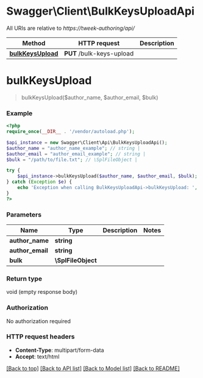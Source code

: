 # Swagger\Client\BulkKeysUploadApi

All URIs are relative to *https://tweek-authoring/api/*

Method | HTTP request | Description
------------- | ------------- | -------------
[**bulkKeysUpload**](BulkKeysUploadApi.md#bulkkeysupload) | **PUT** /bulk-keys-upload | 


# **bulkKeysUpload**
> bulkKeysUpload($author_name, $author_email, $bulk)





### Example
```php
<?php
require_once(__DIR__ . '/vendor/autoload.php');

$api_instance = new Swagger\Client\Api\BulkKeysUploadApi();
$author_name = "author_name_example"; // string | 
$author_email = "author_email_example"; // string | 
$bulk = "/path/to/file.txt"; // \SplFileObject | 

try {
    $api_instance->bulkKeysUpload($author_name, $author_email, $bulk);
} catch (Exception $e) {
    echo 'Exception when calling BulkKeysUploadApi->bulkKeysUpload: ', $e->getMessage(), PHP_EOL;
}
?>
```

### Parameters

Name | Type | Description  | Notes
------------- | ------------- | ------------- | -------------
 **author_name** | **string**|  |
 **author_email** | **string**|  |
 **bulk** | **\SplFileObject**|  |

### Return type

void (empty response body)

### Authorization

No authorization required

### HTTP request headers

 - **Content-Type**: multipart/form-data
 - **Accept**: text/html

[[Back to top]](#) [[Back to API list]](../../README.md#documentation-for-api-endpoints) [[Back to Model list]](../../README.md#documentation-for-models) [[Back to README]](../../README.md)


